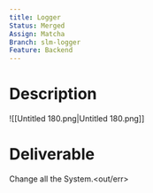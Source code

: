 ```yaml
---
title: Logger
Status: Merged
Assign: Matcha
Branch: slm-logger
Feature: Backend
---
```

# Description
![[Untitled 180.png|Untitled 180.png]]

# Deliverable
Change all the System.<out/err>